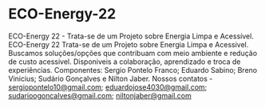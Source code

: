 # ECO-Energy-22
ECO-Energy 22 - Trata-se de um Projeto sobre Energia Limpa e Acessível. 
ECO-Energy 22
Trata-se de um Projeto sobre Energia Limpa e Acessivel.
Buscamos soluções/opções que contribuam com meio ambiente e redução de custo acessivel.
Disponiveis a colaboração, aprendizado e troca de experiências.
Componentes: Sergio Pontelo Franco; Eduardo Sabino; Breno Vinicius; Sudário Gonçalves e Nilton Jaber.
Nossos contatos - sergiopontelo10@gmail.com; eduardojose4030@gmail.com; sudarioogoncalves@gmail.com; niltonjaber@gmail.com
